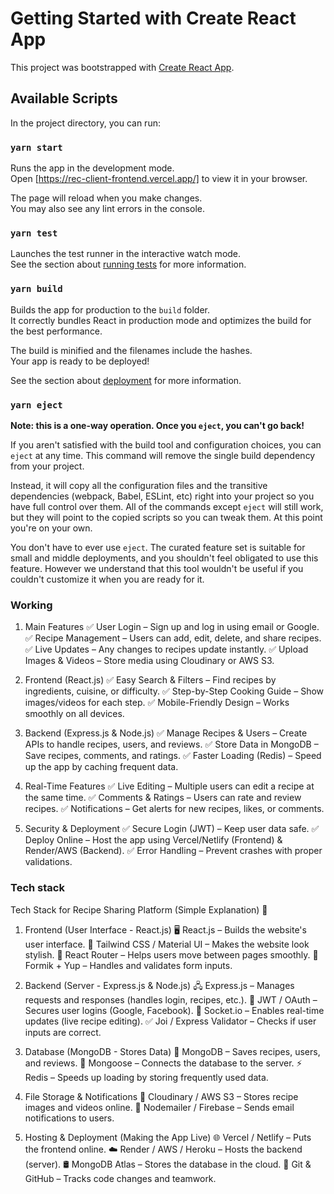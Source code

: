 # Getting Started with Create React App

This project was bootstrapped with [Create React App](https://github.com/facebook/create-react-app).

## Available Scripts

In the project directory, you can run:

### `yarn start`

Runs the app in the development mode.\
Open [https://rec-client-frontend.vercel.app/] to view it in your browser.

The page will reload when you make changes.\
You may also see any lint errors in the console.

### `yarn test`

Launches the test runner in the interactive watch mode.\
See the section about [running tests](https://facebook.github.io/create-react-app/docs/running-tests) for more information.

### `yarn build`

Builds the app for production to the `build` folder.\
It correctly bundles React in production mode and optimizes the build for the best performance.

The build is minified and the filenames include the hashes.\
Your app is ready to be deployed!

See the section about [deployment](https://facebook.github.io/create-react-app/docs/deployment) for more information.

### `yarn eject`

**Note: this is a one-way operation. Once you `eject`, you can't go back!**

If you aren't satisfied with the build tool and configuration choices, you can `eject` at any time. This command will remove the single build dependency from your project.

Instead, it will copy all the configuration files and the transitive dependencies (webpack, Babel, ESLint, etc) right into your project so you have full control over them. All of the commands except `eject` will still work, but they will point to the copied scripts so you can tweak them. At this point you're on your own.

You don't have to ever use `eject`. The curated feature set is suitable for small and middle deployments, and you shouldn't feel obligated to use this feature. However we understand that this tool wouldn't be useful if you couldn't customize it when you are ready for it.


### Working
1. Main Features
✅ User Login – Sign up and log in using email or Google.
✅ Recipe Management – Users can add, edit, delete, and share recipes.
✅ Live Updates – Any changes to recipes update instantly.
✅ Upload Images & Videos – Store media using Cloudinary or AWS S3.

2. Frontend (React.js)
✅ Easy Search & Filters – Find recipes by ingredients, cuisine, or difficulty.
✅ Step-by-Step Cooking Guide – Show images/videos for each step.
✅ Mobile-Friendly Design – Works smoothly on all devices.

3. Backend (Express.js & Node.js)
✅ Manage Recipes & Users – Create APIs to handle recipes, users, and reviews.
✅ Store Data in MongoDB – Save recipes, comments, and ratings.
✅ Faster Loading (Redis) – Speed up the app by caching frequent data.

4. Real-Time Features
✅ Live Editing – Multiple users can edit a recipe at the same time.
✅ Comments & Ratings – Users can rate and review recipes.
✅ Notifications – Get alerts for new recipes, likes, or comments.

5. Security & Deployment
✅ Secure Login (JWT) – Keep user data safe.
✅ Deploy Online – Host the app using Vercel/Netlify (Frontend) & Render/AWS (Backend).
✅ Error Handling – Prevent crashes with proper validations.

### Tech  stack
Tech Stack for Recipe Sharing Platform (Simple Explanation) 🚀
1. Frontend (User Interface - React.js)
🖥️ React.js – Builds the website's user interface.
🎨 Tailwind CSS / Material UI – Makes the website look stylish.
🔀 React Router – Helps users move between pages smoothly.
📝 Formik + Yup – Handles and validates form inputs.

2. Backend (Server - Express.js & Node.js)
🖧 Express.js – Manages requests and responses (handles login, recipes, etc.).
🔐 JWT / OAuth – Secures user logins (Google, Facebook).
📡 Socket.io – Enables real-time updates (live recipe editing).
✅ Joi / Express Validator – Checks if user inputs are correct.

3. Database (MongoDB - Stores Data)
💾 MongoDB – Saves recipes, users, and reviews.
🔗 Mongoose – Connects the database to the server.
⚡ Redis – Speeds up loading by storing frequently used data.

4. File Storage & Notifications
📸 Cloudinary / AWS S3 – Stores recipe images and videos online.
📧 Nodemailer / Firebase – Sends email notifications to users.

5. Hosting & Deployment (Making the App Live)
🌐 Vercel / Netlify – Puts the frontend online.
☁️ Render / AWS / Heroku – Hosts the backend (server).
🛢️ MongoDB Atlas – Stores the database in the cloud.
📌 Git & GitHub – Tracks code changes and teamwork.
